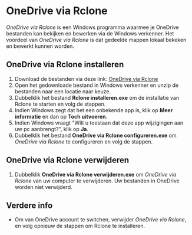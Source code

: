 # OneDrive via Rclone
*OneDrive via Rclone* is een Windows programma waarmee je OneDrive bestanden kan bekijken en bewerken via de Windows verkenner. Het voordeel van *OneDrive via Rclone* is dat gedeelde mappen lokaal bekeken en bewerkt kunnen worden.

## OneDrive via Rclone installeren
1. Download de bestanden via deze link: [OneDrive via Rclone](https://github.com/MarijnSluijs/OneDrive-via-Rclone/archive/refs/heads/main.zip)
2. Open het gedownloade bestand in Windows verkenner en unzip de bestanden naar een locatie naar keuze.
3. Dubbelklik het bestand **Rclone installeren.exe** om de installatie van Rclone te starten en volg de stappen. 
4. Indien Windows zegt dat het een onbekende app is, klik op **Meer informatie** en dan op **Toch uitvoeren**. 
5. Indien Windows vraagt "Wilt u toestaan dat deze app wijzigingen aan uw pc aanbrengt?", klik op **Ja**.
6. Dubbelklik het bestand **OneDrive via Rclone configureren.exe** om *OneDrive via Rclone* te configureren en volg de stappen. 

## OneDrive via Rclone verwijderen
1. Dubbelklik **OneDrive via Rclone verwijderen.exe** om *OneDrive via Rclone* van uw computer te verwijderen. Uw bestanden in OneDrive worden niet verwijderd.

## Verdere info
- Om van OneDrive account te switchen, verwijder *OneDrive via Rclone*, en volg opnieuw de stappen om Rclone te installeren.